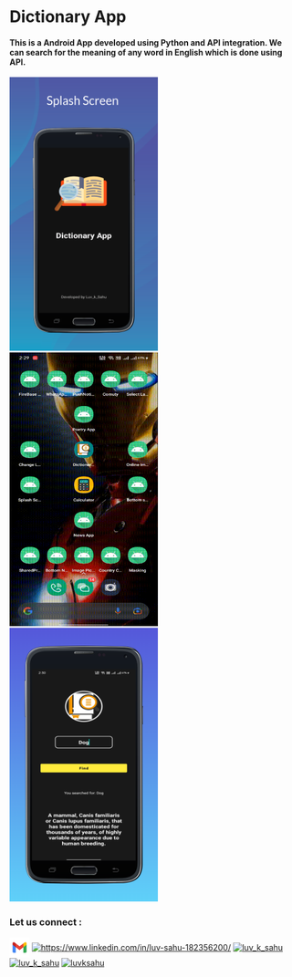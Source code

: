 # Dictionary App

#### This is a Android App developed using Python and API integration. We can search for the meaning of any word in English which is done using API.

<div>
<img  src="res/splashScreen.png" alt="luvksahu" height="480" width="260" display:inline/>
<img  src="res/AppGif.gif" alt="luvksahu" height="480" width="260" />
<img  src="res/mainActivity.png" alt="luvksahu" height="480" width="260" />
 </div>

### Let us connect :

<a href="mailto:lksahuji365@gmail.com"><img align="center" width="35px" src="https://github.com/edent/SuperTinyIcons/raw/master/images/svg/gmail.svg" style="max-width: 100%;"></a>
<a href="https://www.linkedin.com/in/luv-sahu-182356200/" target="blank"><img align="center" src="https://raw.githubusercontent.com/rahuldkjain/github-profile-readme-generator/master/src/images/icons/Social/linked-in-alt.svg" alt="https://www.linkedin.com/in/luv-sahu-182356200/" height="30" width="40" /></a>
<a href="https://instagram.com/luv_k_sahu" target="blank"><img align="center" src="https://raw.githubusercontent.com/rahuldkjain/github-profile-readme-generator/master/src/images/icons/Social/instagram.svg" alt="luv_k_sahu" height="30" width="40" /></a>
<a href="https://twitter.com/luv_k_sahu" target="blank"><img align="center" src="https://raw.githubusercontent.com/rahuldkjain/github-profile-readme-generator/master/src/images/icons/Social/twitter.svg" alt="luv_k_sahu" height="30" width="40" /></a>
<a href="https://fb.com/luvksahu" target="blank"><img align="center" src="https://raw.githubusercontent.com/rahuldkjain/github-profile-readme-generator/master/src/images/icons/Social/facebook.svg" alt="luvksahu" height="30" width="40" /></a>

